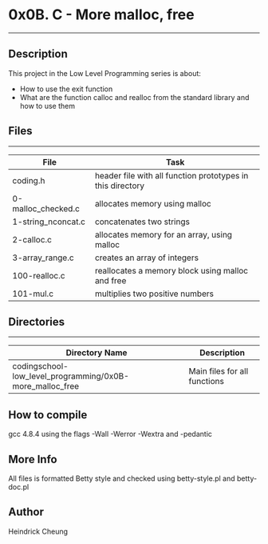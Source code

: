 # 0x0B. C - More malloc, free
---
## Description

This project in the Low Level Programming series is about:
* How to use the exit function
* What are the function calloc and realloc from the standard library and how to use them

## Files
---
File|Task
---|---
coding.h | header file with all function prototypes in this directory
0-malloc_checked.c | allocates memory using malloc
1-string_nconcat.c | concatenates two strings
2-calloc.c |  allocates memory for an array, using malloc
3-array_range.c | creates an array of integers
100-realloc.c | reallocates a memory block using malloc and free
101-mul.c | multiplies two positive numbers

## Directories
---
Directory Name | Description
---|---
codingschool-low_level_programming/0x0B-more_malloc_free | Main files for all functions

## How to compile
gcc 4.8.4 using the flags -Wall -Werror -Wextra and -pedantic

## More Info
All files is formatted Betty style and checked using betty-style.pl and betty-doc.pl

## Author
Heindrick Cheung